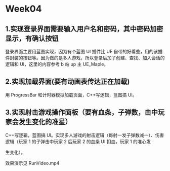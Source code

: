 # Week04



## 1.实现登录界面需要输入用户名和密码，其中密码加密显示，有确认按钮

登录界面主要用蓝图实现，因为有个蓝图 UI 插件比 UE 自带的好看些，用的该插件封装的按钮等。因为做的是多人游戏，所以登录后加了创建、查找、加入会话的逻辑和 UI，这里的内容参考 b 站 up 主 UE_Maple。



## 2.实现加载界面(要有动画表传达正在加载)

用 ProgressBar 和计时器模拟加载页面，C++写逻辑，蓝图搞 UI。



## 3.实现射击游戏操作面板（要有血条，子弹数，击中玩家会发生变化的准星）

C++写逻辑，蓝图搞 UI。实现多人游戏的射击逻辑（每射一发子弹数减一）、伤害逻辑（玩家 1 的子弹击中玩家 2 后玩家 2 的血条 UI 扣血，玩家 1 的准心发

生变化）。



效果演示见 RunVideo.mp4